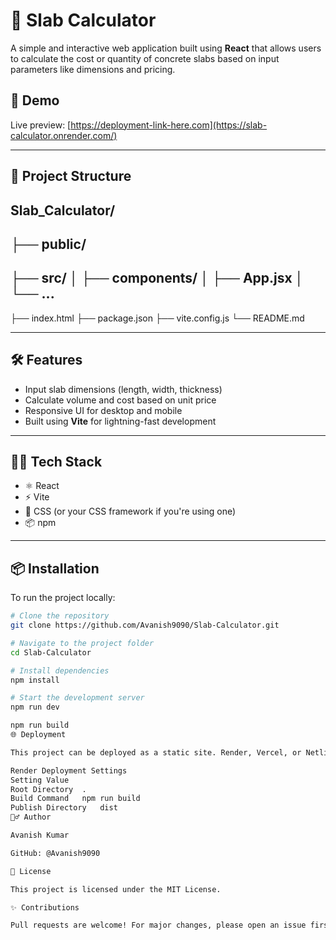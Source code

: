 # 🧮 Slab Calculator

A simple and interactive web application built using **React** that allows users to calculate the cost or quantity of concrete slabs based on input parameters like dimensions and pricing.

## 🚀 Demo

Live preview: [https://deployment-link-here.com](https://slab-calculator.onrender.com/)



---

## 📂 Project Structure

Slab_Calculator/
-
├── public/
-
├── src/
│ ├── components/
│ ├── App.jsx
│ └── ...
-
├── index.html
├── package.json
├── vite.config.js
└── README.md


---

## 🛠️ Features

- Input slab dimensions (length, width, thickness)
- Calculate volume and cost based on unit price
- Responsive UI for desktop and mobile
- Built using **Vite** for lightning-fast development

---

## 🧑‍💻 Tech Stack

- ⚛️ React
- ⚡ Vite
- 🧱 CSS (or your CSS framework if you're using one)
- 📦 npm

---

## 📦 Installation

To run the project locally:

```bash
# Clone the repository
git clone https://github.com/Avanish9090/Slab-Calculator.git

# Navigate to the project folder
cd Slab-Calculator

# Install dependencies
npm install

# Start the development server
npm run dev

npm run build
🌐 Deployment

This project can be deployed as a static site. Render, Vercel, or Netlify are good options.

Render Deployment Settings
Setting	Value
Root Directory	.
Build Command	npm run build
Publish Directory	dist
🙋‍♂️ Author

Avanish Kumar

GitHub: @Avanish9090

🪪 License

This project is licensed under the MIT License.

✨ Contributions

Pull requests are welcome! For major changes, please open an issue first to discuss what you would like to change.


